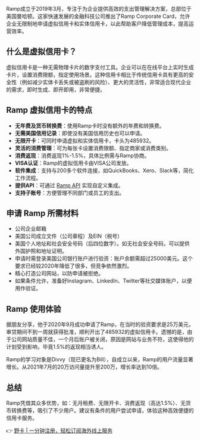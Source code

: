 Ramp成立于2019年3月，专注于为企业提供高效的支出管理解决方案，总部位于美国曼哈顿。这家快速发展的金融科技公司推出了Ramp Corporate Card，允许企业无限制地申请虚拟信用卡和实体信用卡，以此帮助客户降低管理成本，提高运营效率。

## 什么是虚拟信用卡？

虚拟信用卡是一种无需物理卡片的数字支付工具。企业可以在在线平台上实时生成卡片，设置消费限额，指定使用场景。这种信用卡相比于传统信用卡具有更高的安全性（例如减少实体卡丢失或被盗刷的风险）、更大的灵活性，非常适合现代企业的需求，即时生成、即开即用，非常便捷。

## Ramp 虚拟信用卡的特点

- **无年费及货币转换费**：使用Ramp卡时没有额外的年费和转换费。
- **无需美国信用记录**：即使没有美国信用历史也可以申请。
- **无限开卡**：可同时申请虚拟和实体信用卡，卡头为485932。
- **灵活的消费管理**：可为每张卡设置消费限额、指定商家或消费类别。
- **消费返现**：消费返现1%-1.5%，具体比例需与Ramp协商。
- **VISA认证**：Ramp的虚拟信用卡由VISA公司发放。
- **软件集成**：支持与200多个软件连接，如QuickBooks、Xero、Slack等，简化工作流程。
- **提供API**：可通过 [Ramp API](https://docs.ramp.com/developer-api/v1/api/cards) 实现自定义集成。
- **支持子账号**：方便管理不同部门或员工的支出。

## 申请 Ramp 所需材料

- 公司企业邮箱
- 美国公司成立文件（公司章程）及EIN（税号）
- 美国个人地址和社会安全号码（后四位数字）。如无社会安全号码，可以提供外国护照和地址证明。
- 申请时需登录美国公司银行账户进行验资：账户余额需超过25000美元。这个要求已经较2020年降低了很多，但竞争依然激烈。
- 精心打造公司网站，以防申请被拒绝。
- 如果条件允许，准备好Instagram、LinkedIn、Twitter等社交媒体账户，以便用作验证。

## Ramp 使用体验

据朋友分享，他于2020年9月成功申请了Ramp，在当时的验资要求是25万美元，审贷期间不到一周就获得批准，顺利开出了485932的虚拟信用卡。遗憾的是，由于公司网站质量不佳，一个月后账户被关闭，原因是网站与业务不符，这使得他的计划受到影响，毕竟1.5%的返现相当诱人。

Ramp的学习对象是Divvy（现已更名为Bill），自成立以来，Ramp的用户流量显著增长。从2021年7月的20万访问量提升至200万，增长率达到10倍。

## 总结

Ramp凭借其众多优势，如：无月租费、无限开卡、消费返现（高达1.5%）、无货币转换费等，吸引了不少用户。建议有条件的用户尝试申请，体验这种高效便捷的信用卡服务。

👉 [野卡 | 一分钟注册，轻松订阅海外线上服务](https://bit.ly/bewildcard)